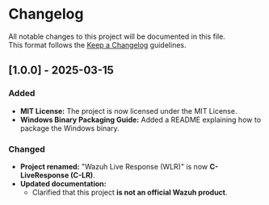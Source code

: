 # Changelog

All notable changes to this project will be documented in this file.  
This format follows the [Keep a Changelog](https://keepachangelog.com/en/1.0.0/) guidelines.

## [1.0.0] - 2025-03-15
### Added
- **MIT License:** The project is now licensed under the MIT License.
- **Windows Binary Packaging Guide:** Added a README explaining how to package the Windows binary.

### Changed
- **Project renamed:** "Wazuh Live Response (WLR)" is now **C-LiveResponse (C-LR)**.
- **Updated documentation:**
  - Clarified that this project **is not an official Wazuh product**.
